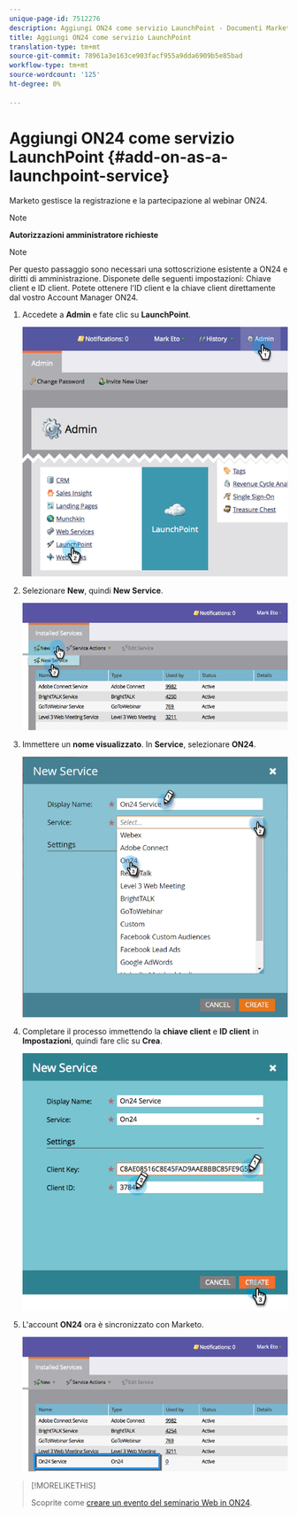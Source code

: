 ```yaml
---
unique-page-id: 7512276
description: Aggiungi ON24 come servizio LaunchPoint - Documenti Marketo - Documentazione del prodotto
title: Aggiungi ON24 come servizio LaunchPoint
translation-type: tm+mt
source-git-commit: 78961a3e163ce903facf955a9dda6909b5e85bad
workflow-type: tm+mt
source-wordcount: '125'
ht-degree: 0%

---
```



# Aggiungi ON24 come servizio LaunchPoint {#add-on-as-a-launchpoint-service}

Marketo gestisce la registrazione e la partecipazione al webinar ON24.

>[!NOTE]
>
>**Autorizzazioni amministratore richieste**

>[!NOTE]
>
>Per questo passaggio sono necessari una sottoscrizione esistente a ON24 e diritti di amministrazione. Disponete delle seguenti impostazioni: Chiave client e ID client. Potete ottenere l&#39;ID client e la chiave client direttamente dal vostro Account Manager ON24.

1. Accedete a **Admin** e fate clic su **LaunchPoint**.

   ![](assets/image2015-4-23-10-3a15-3a50.png)

1. Selezionare **New**, quindi **New Service**.

   ![](assets/on24-new-service.png)

1. Immettere un **nome visualizzato**. In **Service**, selezionare **ON24**.

   ![](assets/new-service-on24.png)

1. Completare il processo immettendo la **chiave client** e **ID client** in **Impostazioni**, quindi fare clic su **Crea**.

   ![](assets/image2015-4-24-18-3a48-3a29.png)

1. L&#39;account **ON24** ora è sincronizzato con Marketo.

   ![](assets/on24.png)

>[!MORELIKETHIS]
>
>Scoprite come [creare un evento del seminario Web in ON24](/help/marketo/product-docs/demand-generation/events/create-an-event/create-an-event-with-the-marketo-on24-adapter/create-your-webinar-event-in-on24.md).
